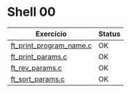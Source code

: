 # Shell 00

| Exercício                                               | Status |
| ------------------------------------------------------- | ------ |
| [ft_print_program_name.c](ex00/ft_print_program_name.c) | OK     |
| [ft_print_params.c](ex01/ft_print_params.c)             | OK     |
| [ft_rev_params.c](ex02/ft_rev_params.c)                 | OK     |
| [ft_sort_params.c](ex03/ft_sort_params.c)               | OK     |
